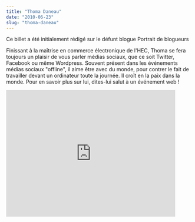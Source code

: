 ```yaml
---
title: "Thoma Daneau"
date: "2010-06-23"
slug: "thoma-daneau"
---
```


Ce billet a été initialement rédigé sur le défunt blogue Portrait de blogueurs

Finissant à la maîtrise en commerce électronique de l'HEC, Thoma se fera toujours un plaisir de vous parler médias sociaux, que ce soit Twitter, Facebook ou même Wordpress. Souvent présent dans les événements médias sociaux "offline", il aime être avec du monde, pour contrer le fait de travailler devant un ordinateur toute la journée. Il croît en la paix dans la monde. Pour en savoir plus sur lui, dites-lui salut à un événement web !

<iframe width="459" height="344" src="https://www.youtube.com/embed/Zqw-i-4_030?feature=oembed" frameborder="0" allowfullscreen></iframe>
